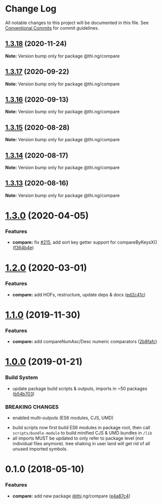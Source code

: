 # Change Log

All notable changes to this project will be documented in this file.
See [Conventional Commits](https://conventionalcommits.org) for commit guidelines.

## [1.3.18](https://github.com/thi-ng/umbrella/compare/@thi.ng/compare@1.3.17...@thi.ng/compare@1.3.18) (2020-11-24)

**Note:** Version bump only for package @thi.ng/compare





## [1.3.17](https://github.com/thi-ng/umbrella/compare/@thi.ng/compare@1.3.16...@thi.ng/compare@1.3.17) (2020-09-22)

**Note:** Version bump only for package @thi.ng/compare





## [1.3.16](https://github.com/thi-ng/umbrella/compare/@thi.ng/compare@1.3.15...@thi.ng/compare@1.3.16) (2020-09-13)

**Note:** Version bump only for package @thi.ng/compare





## [1.3.15](https://github.com/thi-ng/umbrella/compare/@thi.ng/compare@1.3.14...@thi.ng/compare@1.3.15) (2020-08-28)

**Note:** Version bump only for package @thi.ng/compare





## [1.3.14](https://github.com/thi-ng/umbrella/compare/@thi.ng/compare@1.3.13...@thi.ng/compare@1.3.14) (2020-08-17)

**Note:** Version bump only for package @thi.ng/compare





## [1.3.13](https://github.com/thi-ng/umbrella/compare/@thi.ng/compare@1.3.12...@thi.ng/compare@1.3.13) (2020-08-16)

**Note:** Version bump only for package @thi.ng/compare





# [1.3.0](https://github.com/thi-ng/umbrella/compare/@thi.ng/compare@1.2.2...@thi.ng/compare@1.3.0) (2020-04-05)


### Features

* **compare:** fix [#215](https://github.com/thi-ng/umbrella/issues/215), add sort key getter support for compareByKeysX() ([f364b4e](https://github.com/thi-ng/umbrella/commit/f364b4e62dcd2ed13689a1ef97799cb53af3ef71))





# [1.2.0](https://github.com/thi-ng/umbrella/compare/@thi.ng/compare@1.1.4...@thi.ng/compare@1.2.0) (2020-03-01)


### Features

* **compare:** add HOFs, restructure, update deps & docs ([ed2c41c](https://github.com/thi-ng/umbrella/commit/ed2c41c120f6447b05022d74e510017a1f4a6257))





# [1.1.0](https://github.com/thi-ng/umbrella/compare/@thi.ng/compare@1.0.10...@thi.ng/compare@1.1.0) (2019-11-30)

### Features

* **compare:** add compareNumAsc/Desc numeric comparators ([2b8fafc](https://github.com/thi-ng/umbrella/commit/2b8fafc9eca040b649ade479203537bbd9ba54ef))

# [1.0.0](https://github.com/thi-ng/umbrella/compare/@thi.ng/compare@0.1.12...@thi.ng/compare@1.0.0) (2019-01-21)

### Build System

* update package build scripts & outputs, imports in ~50 packages ([b54b703](https://github.com/thi-ng/umbrella/commit/b54b703))

### BREAKING CHANGES

* enabled multi-outputs (ES6 modules, CJS, UMD)

- build scripts now first build ES6 modules in package root, then call
  `scripts/bundle-module` to build minified CJS & UMD bundles in `/lib`
- all imports MUST be updated to only refer to package level
  (not individual files anymore). tree shaking in user land will get rid of
  all unused imported symbols.

<a name="0.1.0"></a>
# 0.1.0 (2018-05-10)

### Features

* **compare:** add new package [@thi](https://github.com/thi).ng/compare ([e4a87c4](https://github.com/thi-ng/umbrella/commit/e4a87c4))

